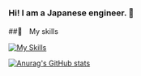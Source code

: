### Hi! I am a Japanese engineer. 👋

##🌱　My skills

[![My Skills](https://skillicons.dev/icons?i=java,rust,react,ts,js,html,css,mysql,postgres)](https://skillicons.dev)

[![Anurag's GitHub stats](https://github-readme-stats.vercel.app/api?username=masatonara83&show_icons=true)](https://github.com/anuraghazra/github-readme-stats)

<!--
**masatonara83/masatonara83** is a ✨ _special_ ✨ repository because its `README.md` (this file) appears on your GitHub profile.

Here are some ideas to get you started:

- 🔭 I’m currently working on ...
- 🌱 I’m currently learning ...
- 👯 I’m looking to collaborate on ...
- 🤔 I’m looking for help with ...
- 💬 Ask me about ...
- 📫 How to reach me: ...
- 😄 Pronouns: ...
- ⚡ Fun fact: ...
-->
